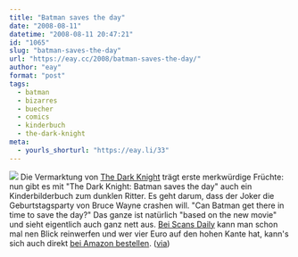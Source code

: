 ```yaml
---
title: "Batman saves the day"
date: "2008-08-11"
datetime: "2008-08-11 20:47:21"
id: "1065"
slug: "batman-saves-the-day"
url: "https://eay.cc/2008/batman-saves-the-day/"
author: "eay"
format: "post"
tags:
  - batman
  - bizarres
  - buecher
  - comics
  - kinderbuch
  - the-dark-knight
meta:
  - yourls_shorturl: "https://eay.li/33"
---
```


![](/uploads/2008/batmansavestheday.jpg) Die Vermarktung von [The Dark Knight](//eay.cc/tag/the-dark-knight/) trägt erste merkwürdige Früchte: nun gibt es mit "The Dark Knight: Batman saves the day" auch ein Kinderbilderbuch zum dunklen Ritter. Es geht darum, dass der Joker die Geburtstagsparty von Bruce Wayne crashen will. "Can Batman get there in time to save the day?" Das ganze ist natürlich "based on the new movie" und sieht eigentlich auch ganz nett aus. [Bei Scans Daily](http://community.livejournal.com/scans_daily/5999293.html) kann man schon mal nen Blick reinwerfen und wer vier Euro auf den hohen Kante hat, kann's sich auch direkt [bei Amazon bestellen](http://www.amazon.de/exec/obidos/ASIN/0061561878/eayznet-21). ([via](http://blog.newsarama.com/2008/08/11/gothams-most-dangerous-adorable-villain/))
